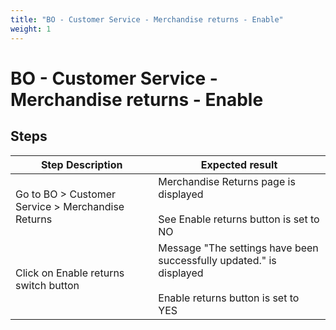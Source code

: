 ```yaml
---
title: "BO - Customer Service - Merchandise returns - Enable"
weight: 1
---
```


# BO - Customer Service - Merchandise returns - Enable
## Steps
| Step Description | Expected result |
| ----- | ----- |
| Go to BO > Customer Service > Merchandise Returns | Merchandise Returns page is displayed<br><br>See Enable returns button is set to NO |
| Click on Enable returns switch button | Message "The settings have been successfully updated." is displayed<br><br>Enable returns button is set to YES |
